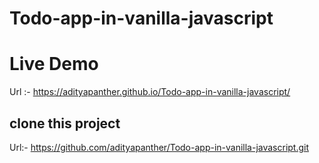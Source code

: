 # Todo-app-in-vanilla-javascript

# Live Demo
Url :- https://adityapanther.github.io/Todo-app-in-vanilla-javascript/

## clone this project

Url:- https://github.com/adityapanther/Todo-app-in-vanilla-javascript.git
